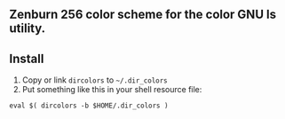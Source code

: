 Zenburn 256 color scheme for the color GNU ls utility.
-------------------------------------------------

Install
-------

1. Copy or link `dircolors` to `~/.dir_colors`
2. Put something like this in your shell resource file:

```
eval $( dircolors -b $HOME/.dir_colors )
```
